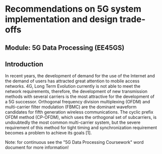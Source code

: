 # Recommendations on 5G system implementation and design trade-offs
## Module: 5G Data Processing (EE45GS)

## Introduction
In recent years, the development of demand for the use of the Internet and the demand of users has attracted great attention to mobile access networks. 4G, Long Term Evolution currently is not able to meet the network requirements, therefore, the development of new transmission methods with several carriers is the most attractive for the development of a 5G successor. Orthogonal frequency division multiplexing (OFDM) and multi-carrier filter modulation (FBMC) are the dominant waveform candidates for fifth generation wireless communications. The cyclic prefix OFDM method (CP-OFDM), which uses the orthogonal set of subcarriers, is undoubtedly the most common multi-carrier system, but the severe requirement of this method for tight timing and synchronization requirement becomes a problem to achieve its goals [1]. 

Note: for continuous see the "5G Data Processing Coursework" word document for more information!
